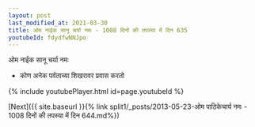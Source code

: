 ```yaml
---
layout: post
last_modified_at: 2021-03-30
title: ओम नाईक सानू चर्या नमः - 1008 दिनों की तपस्या में दिन 635
youtubeId: fdydfwNNJpo
---
```

 
 
 ओम नाईक सानू चर्या नमः  
 
 -  कोण अनेक पर्वताच्या शिखरावर प्रवास करतो 
 
  
 
  
 
 
 
 
 
 


{% include youtubePlayer.html id=page.youtubeId %}
 
[Next]({{ site.baseurl }}{% link  split1/_posts/2013-05-23-ओम पाठिकेचार्य नमः - 1008 दिनों की तपस्या में दिन 644.md%})
 
